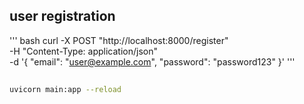 ## user registration
''' bash
curl -X POST "http://localhost:8000/register" \
-H "Content-Type: application/json" \
-d '{
  "email": "user@example.com",
  "password": "password123"
}'
'''

## 


## 

```bash
uvicorn main:app --reload
```